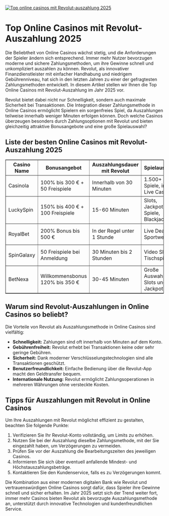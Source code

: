 [![Top online casinos mit Revolut-auszahlung 2025](https://123-caf.pages.dev/gitsignup.png)](https://vrmoo.ru/Bt82HjjY)

<h1>Top Online Casinos mit Revolut-Auszahlung 2025</h1>  <p>Die Beliebtheit von Online Casinos wächst stetig, und die Anforderungen der Spieler ändern sich entsprechend. Immer mehr Nutzer bevorzugen moderne und sichere Zahlungsmethoden, um ihre Gewinne schnell und unkompliziert auszahlen zu können. Revolut, als innovativer Finanzdienstleister mit einfacher Handhabung und niedrigem Gebührenniveau, hat sich in den letzten Jahren zu einer der gefragtesten Zahlungsmethoden entwickelt. In diesem Artikel stellen wir Ihnen die Top Online Casinos mit Revolut-Auszahlung im Jahr 2025 vor.</p>  <p>Revolut bietet dabei nicht nur Schnelligkeit, sondern auch maximale Sicherheit bei Transaktionen. Die Integration dieser Zahlungsmethode in Online Casinos ermöglicht Spielern ein sorgenfreies Spiel, da Auszahlungen teilweise innerhalb weniger Minuten erfolgen können. Doch welche Casinos überzeugen besonders durch Zahlungsoptionen mit Revolut und bieten gleichzeitig attraktive Bonusangebote und eine große Spielauswahl?</p>  <h2>Liste der besten Online Casinos mit Revolut-Auszahlung 2025</h2>  <table border="1" cellpadding="8" cellspacing="0">   <thead>     <tr>       <th>Casino Name</th>       <th>Bonusangebot</th>       <th>Auszahlungsdauer mit Revolut</th>       <th>Spielauswahl</th>       <th>Besondere Features</th>     </tr>   </thead>   <tbody>     <tr>       <td>Casinola</td>       <td>100% bis 300 € + 50 Freispiele</td>       <td>Innerhalb von 30 Minuten</td>       <td>1.500+ Spiele, inkl. Live Casino</td>       <td>VIP-Programm, 24/7 Support</td>     </tr>     <tr>       <td>LuckySpin</td>       <td>150% bis 400 € + 100 Freispiele</td>       <td>15-60 Minuten</td>       <td>Slots, Jackpot-Spiele, Blackjack</td>       <td>Mobile App, schnelle Auszahlungen</td>     </tr>     <tr>       <td>RoyalBet</td>       <td>200% Bonus bis 500 €</td>       <td>In der Regel unter 1 Stunde</td>       <td>Live Dealer, Sportwetten</td>       <td>Exklusive Revolut-Promos</td>     </tr>     <tr>       <td>SpinGalaxy</td>       <td>50 Freispiele bei Anmeldung</td>       <td>30 Minuten bis 2 Stunden</td>       <td>Video Slots, Tischspiele</td>       <td>Innovatives Bonus-System</td>     </tr>     <tr>       <td>BetNexa</td>       <td>Willkommensbonus 120% bis 350 €</td>       <td>30-45 Minuten</td>       <td>Große Auswahl an Slots und Jackpots</td>       <td>Sichere Revolut-Auszahlungen</td>     </tr>   </tbody> </table>  <h2>Warum sind Revolut-Auszahlungen in Online Casinos so beliebt?</h2>  <p>Die Vorteile von Revolut als Auszahlungsmethode in Online Casinos sind vielfältig:</p> <ul>   <li><strong>Schnelligkeit:</strong> Zahlungen sind oft innerhalb von Minuten auf dem Konto.</li>   <li><strong>Gebührenfreiheit:</strong> Revolut erhebt bei Transaktionen keine oder sehr geringe Gebühren.</li>   <li><strong>Sicherheit:</strong> Dank moderner Verschlüsselungstechnologien sind alle Transaktionen geschützt.</li>   <li><strong>Benutzerfreundlichkeit:</strong> Einfache Bedienung über die Revolut-App macht den Geldtransfer bequem.</li>   <li><strong>Internationale Nutzung:</strong> Revolut ermöglicht Zahlungsoperationen in mehreren Währungen ohne versteckte Kosten.</li> </ul>  <h2>Tipps für Auszahlungen mit Revolut in Online Casinos</h2>  <p>Um Ihre Auszahlungen mit Revolut möglichst effizient zu gestalten, beachten Sie folgende Punkte:</p> <ol>   <li>Verifizieren Sie Ihr Revolut-Konto vollständig, um Limits zu erhöhen.</li>   <li>Nutzen Sie bei der Auszahlung dieselbe Zahlungsmethode, mit der Sie eingezahlt haben, um Verzögerungen zu vermeiden.</li>   <li>Prüfen Sie vor der Auszahlung die Bearbeitungszeiten des jeweiligen Casinos.</li>   <li>Informieren Sie sich über eventuell anfallende Mindest- und Höchstauszahlungsbeträge.</li>   <li>Kontaktieren Sie den Kundenservice, falls es zu Verzögerungen kommt.</li> </ol>  <p>Die Kombination aus einer modernen digitalen Bank wie Revolut und vertrauenswürdigen Online Casinos sorgt dafür, dass Spieler ihre Gewinne schnell und sicher erhalten. Im Jahr 2025 setzt sich der Trend weiter fort, immer mehr Casinos bieten Revolut als bevorzugte Auszahlungsmethode an, unterstützt durch innovative Technologien und kundenfreundlichen Service.</p>